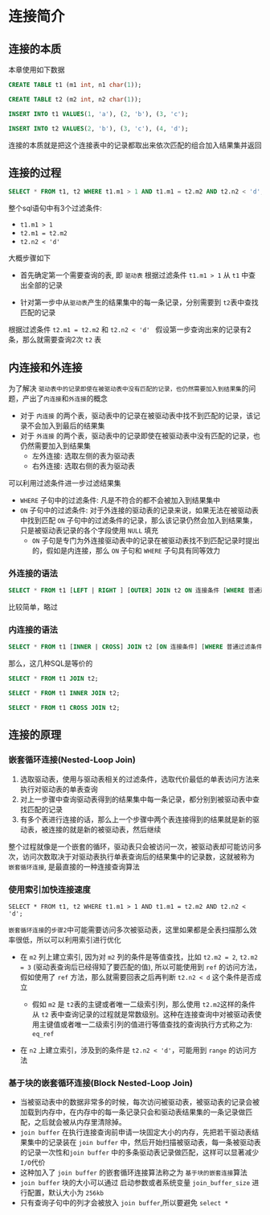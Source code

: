 

# 连接简介
## 连接的本质
本章使用如下数据

```sql
CREATE TABLE t1 (m1 int, n1 char(1));

CREATE TABLE t2 (m2 int, n2 char(1));

INSERT INTO t1 VALUES(1, 'a'), (2, 'b'), (3, 'c');

INSERT INTO t2 VALUES(2, 'b'), (3, 'c'), (4, 'd');

```
连接的本质就是把这个连接表中的记录都取出来依次匹配的组合加入结果集并返回

## 连接的过程
```sql
SELECT * FROM t1, t2 WHERE t1.m1 > 1 AND t1.m1 = t2.m2 AND t2.n2 < 'd';
```
整个sql语句中有3个过滤条件:
- `t1.m1 > 1`
- `t2.m1 = t2.m2`
- `t2.n2 < 'd'`

大概步骤如下
- 首先确定第一个需要查询的表, 即 `驱动表`
根据过滤条件 `t1.m1 > 1` 从 `t1` 中查出全部的记录

- 针对第一步中从`驱动表`产生的结果集中的每一条记录，分别需要到 `t2`表中查找匹配的记录

根据过滤条件 `t2.m1 = t2.m2` 和 `t2.n2 < 'd' `
假设第一步查询出来的记录有2条，那么就需要查询2次 `t2` 表

## 内连接和外连接
为了解决 `驱动表中的记录即使在被驱动表中没有匹配的记录，也仍然需要加入到结果集`的问题，产出了`内连接`和`外连接`的概念

- 对于 `内连接` 的两个表，驱动表中的记录在被驱动表中找不到匹配的记录，该记录不会加入到最后的结果集
- 对于 `外连接` 的两个表，驱动表中的记录即使在被驱动表中没有匹配的记录，也仍然需要加入到结果集
    - 左外连接: 选取左侧的表为驱动表
    - 右外连接: 选取右侧的表为驱动表

可以利用过滤条件进一步过滤结果集
- `WHERE` 子句中的过滤条件: 凡是不符合的都不会被加入到结果集中
- `ON` 子句中的过滤条件: 对于外连接的驱动表的记录来说，如果无法在被驱动表中找到匹配 `ON` 子句中的过滤条件的记录，那么该记录仍然会加入到结果集，只是被驱动表记录的各个字段使用 `NULL` 填充
    - `ON` 子句是专门为外连接驱动表中的记录在被驱动表找不到匹配记录时提出的，假如是内连接，那么 `ON` 子句和 `WHERE` 子句具有同等效力

### 外连接的语法
```sql
SELECT * FROM t1 [LEFT | RIGHT ] [OUTER] JOIN t2 ON 连接条件 [WHERE 普通过滤条件];
```
比较简单，略过

### 内连接的语法
```sql
SELECT * FROM t1 [INNER | CROSS] JOIN t2 [ON 连接条件] [WHERE 普通过滤条件];
```

那么，这几种SQL是等价的
```sql
SELECT * FROM t1 JOIN t2;

SELECT * FROM t1 INNER JOIN t2;

SELECT * FROM t1 CROSS JOIN t2;
```

## 连接的原理
### 嵌套循环连接(Nested-Loop Join)
1. 选取驱动表，使用与驱动表相关的过滤条件，选取代价最低的单表访问方法来执行对驱动表的单表查询
2. 对上一步骤中查询驱动表得到的结果集中每一条记录，都分别到被驱动表中查找匹配的记录
3. 有多个表进行连接的话，那么上一个步骤中两个表连接得到的结果就是新的驱动表，被连接的就是新的被驱动表，然后继续

整个过程就像是一个嵌套的循环，驱动表只会被访问一次，被驱动表却可能访问多次，访问次数取决于对驱动表执行单表查询后的结果集中的记录数，这就被称为 `嵌套循环连接`, 是最直接的一种连接查询算法

### 使用索引加快连接速度
```
SELECT * FROM t1, t2 WHERE t1.m1 > 1 AND t1.m1 = t2.m2 AND t2.n2 < 'd';
```

`嵌套循环连接`的`步骤2`中可能需要访问多次被驱动表，这里如果都是全表扫描那么效率很低，所以可以利用索引进行优化

- 在 `m2` 列上建立索引, 因为对 `m2` 列的条件是等值查找，比如 `t2.m2 = 2`, `t2.m2 = 3` (驱动表查询后已经得知了要匹配的值), 所以可能使用到 `ref` 的访问方法，假如使用了 `ref` 方法，那么就需要回表之后再判断 `t2.n2 < d` 这个条件是否成立
    - 假如 `m2` 是 `t2`表的主键或者唯一二级索引列，那么使用 `t2.m2`这样的条件从 `t2` 表中查询记录的过程就是常数级别。这种在连接查询中对被驱动表使用主键值或者唯一二级索引列的值进行等值查找的查询执行方式称之为: `eq_ref`

- 在 `n2` 上建立索引，涉及到的条件是 `t2.n2 < 'd'`，可能用到 `range` 的访问方法

### 基于块的嵌套循环连接(Block Nested-Loop Join)
- 当被驱动表中的数据非常多的时候，每次访问被驱动表，被驱动表的记录会被加载到内存中，在内存中的每一条记录只会和驱动表结果集的一条记录做匹配，之后就会被从内存里清除掉。
- `join buffer` 在执行连接查询前申请一块固定大小的内存，先把若干驱动表结果集中的记录装在 `join buffer` 中，然后开始扫描被驱动表，每一条被驱动表的记录一次性和`join buffer` 中的多条驱动表记录做匹配，这样可以显著减少 `I/O`代价
- 这种加入了 `join buffer` 的嵌套循环连接算法称之为 `基于块的嵌套连接`算法
- `join buffer` 块的大小可以通过 启动参数或者系统变量 `join_buffer_size` 进行配置，默认大小为 `256kb`
- 只有查询子句中的列才会被放入 `join buffer`,所以要避免 `select *`

